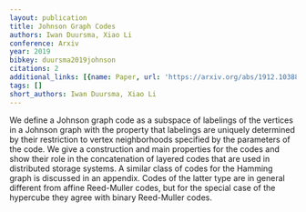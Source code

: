 ```yaml
---
layout: publication
title: Johnson Graph Codes
authors: Iwan Duursma, Xiao Li
conference: Arxiv
year: 2019
bibkey: duursma2019johnson
citations: 2
additional_links: [{name: Paper, url: 'https://arxiv.org/abs/1912.10388'}]
tags: []
short_authors: Iwan Duursma, Xiao Li
---
```

We define a Johnson graph code as a subspace of labelings of the vertices in
a Johnson graph with the property that labelings are uniquely determined by
their restriction to vertex neighborhoods specified by the parameters of the
code. We give a construction and main properties for the codes and show their
role in the concatenation of layered codes that are used in distributed storage
systems. A similar class of codes for the Hamming graph is discussed in an
appendix. Codes of the latter type are in general different from affine
Reed-Muller codes, but for the special case of the hypercube they agree with
binary Reed-Muller codes.
